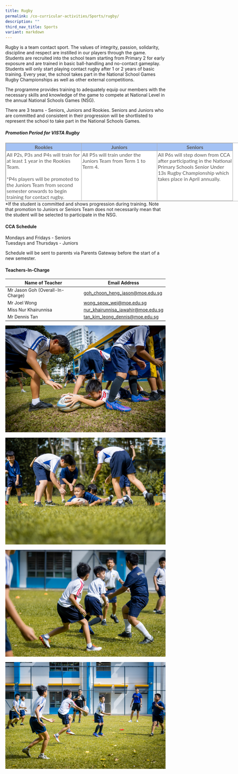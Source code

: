 ```yaml
---
title: Rugby
permalink: /co-curricular-activities/Sports/rugby/
description: ""
third_nav_title: Sports
variant: markdown
---
```

Rugby is a team contact sport. The values of integrity, passion, solidarity, discipline and respect are instilled in our players through the game. Students are recruited into the school team starting from Primary 2 for early exposure and are trained in basic ball-handling and no-contact gameplay. Students will only start playing contact rugby after 1 or 2 years of basic training. Every year, the school takes part in the National School Games Rugby Championships as well as other external competitions.

The programme provides training to adequately equip our members with the necessary skills and knowledge of the game to compete at National Level in the annual National Schools Games (NSG).

There are 3 teams - Seniors, Juniors and Rookies. Seniors and Juniors who are committed and consistent in their progression will be shortlisted to represent the school to take part in the National Schools Games.

##### Promotion Period for VISTA Rugby  
<table border="1" width="624" cellspacing="0" cellpadding="0" class="iveo_table ives_tab_simple3" style="margin: 0px; outline: 0px; padding: 0px; border-collapse: collapse; border: 1px solid rgb(170, 170, 170); color: rgb(87, 87, 86); font-family: Lato, sans-serif; font-size: 16px; font-style: normal; font-variant-ligatures: normal; font-variant-caps: normal; font-weight: 400; letter-spacing: normal; orphans: 2; text-align: left; text-transform: none; white-space: normal; widows: 2; word-spacing: 0px; -webkit-text-stroke-width: 0px; background-color: rgb(255, 255, 255); text-decoration-thickness: initial; text-decoration-style: initial; text-decoration-color: initial; width: 910px;"><tbody style="margin: 0px; outline: 0px; padding: 0px;"><tr style="margin: 0px; outline: 0px; padding: 0px; background-color: rgb(164, 194, 244);"><td valign="top" width="208" style="margin: 0px; outline: 0px; padding: 2px; text-align: center; border: 1px solid rgb(170, 170, 170); width: 233px;"><b style="margin: 0px; outline: 0px; padding: 0px;">Rookies</b></td><td valign="top" width="208" style="margin: 0px; outline: 0px; padding: 2px; text-align: center; border: 1px solid rgb(170, 170, 170); width: 233px;"><b style="margin: 0px; outline: 0px; padding: 0px;">Juniors</b></td><td valign="top" width="208" style="margin: 0px; outline: 0px; padding: 2px; text-align: center; border: 1px solid rgb(170, 170, 170); width: 233px;"><b style="margin: 0px; outline: 0px; padding: 0px;">Seniors</b></td></tr><tr style="margin: 0px; outline: 0px; padding: 0px;"><td valign="top" width="208" style="margin: 0px; outline: 0px; padding: 2px; text-align: left; border: 1px solid rgb(170, 170, 170);">All P2s, P3s and P4s will train for at least 1 year in the Rookies Team.<br style="margin: 0px; outline: 0px; padding: 0px;"><br style="margin: 0px; outline: 0px; padding: 0px;">*P4s players will be promoted to the Juniors Team from second semester onwards to begin training for contact rugby.</td><td valign="top" width="208" style="margin: 0px; outline: 0px; padding: 2px; text-align: left; border: 1px solid rgb(170, 170, 170);">All P5s will train under the Juniors Team from Term 1 to Term 4.</td><td valign="top" width="208" style="margin: 0px; outline: 0px; padding: 2px; text-align: left; border: 1px solid rgb(170, 170, 170);">All P6s will step down from CCA after participating in the National Primary Schools Senior Under 13s Rugby Championship which takes place in April annually.</td></tr></tbody></table>
*If the student is committed and shows progression during training. Note that promotion to Juniors or Seniors Team does not necessarily mean that the student will be selected to participate in the NSG.

#### CCA Schedule

Mondays and Fridays - Seniors <br>
Tuesdays and Thursdays - Juniors 

Schedule will be sent to parents via Parents Gateway before the start of a new semester.

#### Teachers-In-Charge

| Name of Teacher | Email Address |
|---|---|
| Mr Jason Goh (Overall-In-Charge) | [goh_choon_heng_jason@moe.edu.sg](mailto:goh_choon_heng_jason@moe.edu.sg) |
| Mr Joel Wong | [wong_seow_wei@moe.edu.sg](mailto:wong_seow_wei@moe.edu.sg) |
| Miss Nur Khairunnisa | [nur_khairunnisa_jawahir@moe.edu.sg](mailto:nur_khairunnisa_jawahir@moe.edu.sg) |
| Mr Dennis Tan | [tan_kim_leong_dennis@moe.edu.sg](mailto:tan_kim_leong_dennis@moe.edu.sg) |  |  |

![](/images/CCA/Sports/rugby1.jpg)

![](/images/CCA/Sports/rugby2.jpg)

![](/images/CCA/Sports/rugby3.jpg)

![](/images/CCA/Sports/rugby4.jpg)